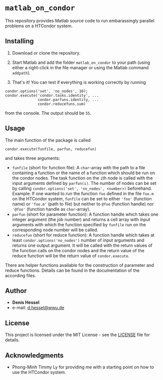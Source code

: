 # `matlab_on_condor`

This repository provides Matlab source code to run embarassingly parallel problems on a HTCondor system.

## Installing

1. Download or clone the repository. 

2. Start Matlab and add the folder `matlab_on_condor` to your path (using either a right-click in the file manager or using the Matlab command `addpath`).

3. That's it! You can test if everything is working correctly by running

```
condor.options('set', 'no_nodes', 10);  
condor.execute('condor.tasks.identity', ...  
               condor.parfuns.identity, ...  
               condor.reducefuns.sum)
```
from the console. The output should be `55`.

## Usage
The main function of the package is called

```
condor.execute(funfile, parfun, reducefun)
```
and takes three arguments:  

* ```funfile``` (short for function file): A ```char```-array with the path to a file containing a function or the name of a function which should be run on the condor nodes. The task function on the ```i```th node is called with the input arguments defined by ```parfun(i)```. The number of nodes can be set by calling ```condor.options('set', 'no_nodes', <number>)``` beforehand. Example: If one wanted to run the function ```foo``` defined in the file ```foo.m``` on the HTCondor system, ```funfile``` can be set to either ```'foo'``` (function name) or ```'foo.m'``` (path to file) but neither to ```@foo``` (function handle) nor ```'@foo'``` (function handle as ```char```-array).  
* ```parfun``` (short for parameter function): A function handle which takes one integer argument (the job number) and returns a cell array with input arguments with which the function specified by ```funfile``` run on the corresponding node number will be called.  
* ```reducefun``` (short for reduce function): A function handle which takes at least ```condor.options('no_nodes')``` number of input arguments and returns one output argument. It will be called with the return values of the function calls on the condor nodes and the return value of the reduce function will be the return value of ```condor.execute```.  


There are helper functions available for the construction of parameter and reduce functions. Details can be found in the documentation of the according files.

## Author

* **Denis Hessel**
* e-mail: d.hessel@wwu.de


## License

This project is licensed under the MIT License - see the [LICENSE](LICENSE) file for details.

## Acknowledgments

* Phong-Minh Timmy Ly for providing me with a starting point on how to use the HTCondor system.

